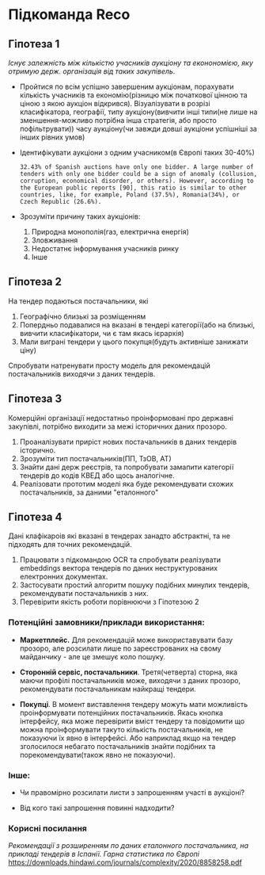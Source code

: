 # Підкоманда Reco

## Гіпотеза 1
*Існує залежність між кількістю учасників аукціону та еконономією, яку отримую держ. організація від таких закупівель.*
* Пройтися по всім успішно завершеним аукціонам, порахувати кількість учасників та економію(різницю між початкової цінною та ціною з якою аукціон відкрився). Візуалізувати в розрізі класифікатора, географії, типу аукціону(вивчити інші типи(не лише на зменшення-можливо потрібна інша стратегія, або просто пофільтрувати)) часу аукціону(чи завжди довші аукціони успішніші за інших рівних умов)
* Ідентифікувати аукціони з одним учасником(в Європі таких 30-40%) 
  ```
  32.43% of Spanish auctions have only one bidder. A large number of tenders with only one bidder could be a sign of anomaly (collusion, corruption, economical disorder, or others). However, according to the European public reports [90], this ratio is similar to other countries, like, for example, Poland (37.5%), Romania(34%), or Czech Republic (26.6%).
  ```
* Зрозуміти причину таких аукціонів:

  1. Природна монополія(газ, електрична енергія)
  2. Зловживання
  3. Недостатнє інформування учасників ринку
  4. Інше

## Гіпотеза 2

На тендер подаються постачальники, які 
1. Географічно близькі за розміщенням
2. Попердньо подавалися на вказані в тендері категорії(або на близькі, вивчити класифікатори, чи є там якась ієрархія)
3. Мали виграні тендери у цього покупця(будуть активніше занижати ціну)

Спробувати натренувати просту модель для рекомендацій постачальників виходячи з даних тендерів.

## Гіпотеза 3

Комерційні організації недостатньо проінформовані про державні закупівлі, потрібно виходити за межі історичних даних прозоро.

1. Проаналізувати приріст нових постачальників в даних тендерів історично.
2. Зрозуміти тип постачальників(ПП, ТзОВ, АТ)
3. Знайти дані держ реєстрів, та попробувати замапити категорії тендерів до кодів КВЕД або щось аналогічне.
4. Реалізовати прототим моделі яка буде рекомендувати схожих постачальників, за даними "еталонного"

## Гіпотеза 4

Дані клафікароів які вказані в тендерах занадто абстрактні, та не підходять для точних рекомендацій.

1. Працювати з підкомандою OCR та спробувати реалізувати embeddings вектора тендерів по даних неструктурованих електронних документах. 
2. Застосувати простий алгоритм пошуку подібних минулих тендерів, рекомендувати постачальників з них.
3. Перевірити якість роботи порівнюючи з Гіпотезою 2

### Потенційні замовники/приклади використання:

* **Маркетплейс.** Для рекомендацій може використавувати базу прозоро, але розсилати лише по зареєстрованих на свому майданчику - але це змешує коло пошуку.

* **Сторонній сервіс, постачальники**. Третя(четверта) сторна, яка маючи профілі постачальників може, виходячи з даних прозоро, рекомендувати постачальникам найкращі тендери.

* **Покупці**. В момент виставлення тендеру можуть мати можливість проінформувати потенційних постачальників. Якась кнопка інтерфейсу, яка може перевірити вміст тендеру та повідомити що можна проінформувати такуто кількість постачальників, не показуючи їх явно в інтерфейсі. Або наприклад якщо на тендер зголосилося небагато постачальників знайти подібних та порекомендувати(також явно не показуючи).

### Інше:

* Чи правомірно розсилати листи з запрошенням участі в аукціоні?

* Від кого такі запрошення повинні надходити?



### Корисні посилання

*Рекомендації з розширенням по даних еталонного постачальника, на прикладі тендерів в Іспанії. Гарна статистика по Європі*
https://downloads.hindawi.com/journals/complexity/2020/8858258.pdf
